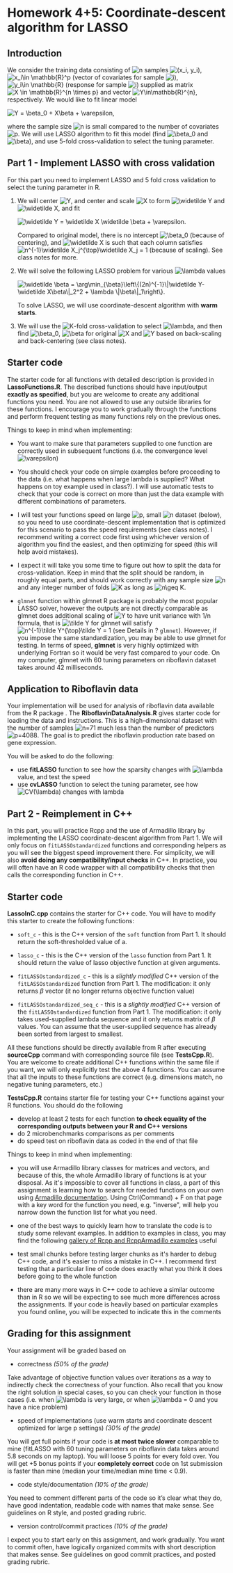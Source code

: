 
# Homework 4+5: Coordinate-descent algorithm for LASSO

## Introduction

We consider the training data consisting of
![n](https://latex.codecogs.com/png.image?%5Cdpi%7B110%7D&space;%5Cbg_white&space;n "n")
samples
![(x_i, y_i)](https://latex.codecogs.com/png.image?%5Cdpi%7B110%7D&space;%5Cbg_white&space;%28x_i%2C%20y_i%29 "(x_i, y_i)"),
![x_i\in \mathbb{R}^p](https://latex.codecogs.com/png.image?%5Cdpi%7B110%7D&space;%5Cbg_white&space;x_i%5Cin%20%5Cmathbb%7BR%7D%5Ep "x_i\in \mathbb{R}^p")
(vector of covariates for sample
![i](https://latex.codecogs.com/png.image?%5Cdpi%7B110%7D&space;%5Cbg_white&space;i "i")),
![y_i\in \mathbb{R}](https://latex.codecogs.com/png.image?%5Cdpi%7B110%7D&space;%5Cbg_white&space;y_i%5Cin%20%5Cmathbb%7BR%7D "y_i\in \mathbb{R}")
(response for sample
![i](https://latex.codecogs.com/png.image?%5Cdpi%7B110%7D&space;%5Cbg_white&space;i "i"))
supplied as matrix
![X \in \mathbb{R}^{n \times p}](https://latex.codecogs.com/png.image?%5Cdpi%7B110%7D&space;%5Cbg_white&space;X%20%5Cin%20%5Cmathbb%7BR%7D%5E%7Bn%20%5Ctimes%20p%7D "X \in \mathbb{R}^{n \times p}")
and vector
![Y\in\mathbb{R}^{n}](https://latex.codecogs.com/png.image?%5Cdpi%7B110%7D&space;%5Cbg_white&space;Y%5Cin%5Cmathbb%7BR%7D%5E%7Bn%7D "Y\in\mathbb{R}^{n}"),
respectively. We would like to fit linear model

![Y = \beta_0 + X\beta + \varepsilon,](https://latex.codecogs.com/png.image?%5Cdpi%7B110%7D&space;%5Cbg_white&space;Y%20%3D%20%5Cbeta_0%20%2B%20X%5Cbeta%20%2B%20%5Cvarepsilon%2C "Y = \beta_0 + X\beta + \varepsilon,")

where the sample size
![n](https://latex.codecogs.com/png.image?%5Cdpi%7B110%7D&space;%5Cbg_white&space;n "n")
is small compared to the number of covariates
![p](https://latex.codecogs.com/png.image?%5Cdpi%7B110%7D&space;%5Cbg_white&space;p "p").
We will use LASSO algorithm to fit this model (find
![\beta_0](https://latex.codecogs.com/png.image?%5Cdpi%7B110%7D&space;%5Cbg_white&space;%5Cbeta_0 "\beta_0")
and
![\beta](https://latex.codecogs.com/png.image?%5Cdpi%7B110%7D&space;%5Cbg_white&space;%5Cbeta "\beta")),
and use 5-fold cross-validation to select the tuning parameter.


## Part 1 - Implement LASSO with cross validation

For this part you need to implement LASSO and 5 fold cross validation to select the tuning parameter in R.

1)  We will center
    ![Y](https://latex.codecogs.com/png.image?%5Cdpi%7B110%7D&space;%5Cbg_white&space;Y "Y"),
    and center and scale
    ![X](https://latex.codecogs.com/png.image?%5Cdpi%7B110%7D&space;%5Cbg_white&space;X "X")
    to form
    ![\widetilde Y](https://latex.codecogs.com/png.image?%5Cdpi%7B110%7D&space;%5Cbg_white&space;%5Cwidetilde%20Y "\widetilde Y")
    and
    ![\widetilde X](https://latex.codecogs.com/png.image?%5Cdpi%7B110%7D&space;%5Cbg_white&space;%5Cwidetilde%20X "\widetilde X"),
    and fit

    ![\widetilde Y = \widetilde X \widetilde \beta + \varepsilon.](https://latex.codecogs.com/png.image?%5Cdpi%7B110%7D&space;%5Cbg_white&space;%5Cwidetilde%20Y%20%3D%20%5Cwidetilde%20X%20%5Cwidetilde%20%5Cbeta%20%2B%20%5Cvarepsilon. "\widetilde Y = \widetilde X \widetilde \beta + \varepsilon.")

    Compared to original model, there is no intercept
    ![\beta_0](https://latex.codecogs.com/png.image?%5Cdpi%7B110%7D&space;%5Cbg_white&space;%5Cbeta_0 "\beta_0")
    (because of centering), and
    ![\widetilde X](https://latex.codecogs.com/png.image?%5Cdpi%7B110%7D&space;%5Cbg_white&space;%5Cwidetilde%20X "\widetilde X")
    is such that each column satisfies
    ![n^{-1}\widetilde X_j^{\top}\widetilde X_j = 1](https://latex.codecogs.com/png.image?%5Cdpi%7B110%7D&space;%5Cbg_white&space;n%5E%7B-1%7D%5Cwidetilde%20X_j%5E%7B%5Ctop%7D%5Cwidetilde%20X_j%20%3D%201 "n^{-1}\widetilde X_j^{\top}\widetilde X_j = 1")
    (because of scaling). See class notes for more.

2)  We will solve the following LASSO problem for various
    ![\lambda](https://latex.codecogs.com/png.image?%5Cdpi%7B110%7D&space;%5Cbg_white&space;%5Clambda "\lambda")
    values

    ![\widetilde \beta = \arg\min\_{\beta}\left\\{(2n)^{-1}\\\|\widetilde Y-\widetilde X\beta\\\|\_2^2 + \lambda \\\|\beta\\\|\_1\right\\}.](https://latex.codecogs.com/png.image?%5Cdpi%7B110%7D&space;%5Cbg_white&space;%5Cwidetilde%20%5Cbeta%20%3D%20%5Carg%5Cmin_%7B%5Cbeta%7D%5Cleft%5C%7B%282n%29%5E%7B-1%7D%5C%7C%5Cwidetilde%20Y-%5Cwidetilde%20X%5Cbeta%5C%7C_2%5E2%20%2B%20%5Clambda%20%5C%7C%5Cbeta%5C%7C_1%5Cright%5C%7D. "\widetilde \beta = \arg\min_{\beta}\left\{(2n)^{-1}\|\widetilde Y-\widetilde X\beta\|_2^2 + \lambda \|\beta\|_1\right\}.")

    To solve LASSO, we will use coordinate-descent algorithm with **warm
    starts**.

3)  We will use the
    ![K](https://latex.codecogs.com/png.image?%5Cdpi%7B110%7D&space;%5Cbg_white&space;K "K")-fold
    cross-validation to select
    ![\lambda](https://latex.codecogs.com/png.image?%5Cdpi%7B110%7D&space;%5Cbg_white&space;%5Clambda "\lambda"),
    and then find
    ![\beta_0](https://latex.codecogs.com/png.image?%5Cdpi%7B110%7D&space;%5Cbg_white&space;%5Cbeta_0 "\beta_0"),
    ![\beta](https://latex.codecogs.com/png.image?%5Cdpi%7B110%7D&space;%5Cbg_white&space;%5Cbeta "\beta")
    for original
    ![X](https://latex.codecogs.com/png.image?%5Cdpi%7B110%7D&space;%5Cbg_white&space;X "X")
    and
    ![Y](https://latex.codecogs.com/png.image?%5Cdpi%7B110%7D&space;%5Cbg_white&space;Y "Y")
    based on back-scaling and back-centering (see class notes).
    

## Starter code

The starter code for all functions with detailed description is provided
in **LassoFunctions.R**. The described functions should have
input/output **exactly as specified**, but you are welcome to create any
additional functions you need. You are not allowed to use any outside
libraries for these functions. I encourage you to work gradually through
the functions and perform frequent testing as many functions rely on the
previous ones.

Things to keep in mind when implementing:

-   You want to make sure that parameters supplied to one function are
    correctly used in subsequent functions (i.e. the convergence level
    ![\varepsilon](https://latex.codecogs.com/png.image?%5Cdpi%7B110%7D&space;%5Cbg_white&space;%5Cvarepsilon "\varepsilon"))

-   You should check your code on simple examples before proceeding to
    the data (i.e. what happens when large lambda is supplied? What
    happens on toy example used in class?). I will use automatic tests
    to check that your code is correct on more than just the data
    example with different combinations of parameters.

-   I will test your functions speed on large
    ![p](https://latex.codecogs.com/png.image?%5Cdpi%7B110%7D&space;%5Cbg_white&space;p "p"),
    small
    ![n](https://latex.codecogs.com/png.image?%5Cdpi%7B110%7D&space;%5Cbg_white&space;n "n")
    dataset (below), so you need to use coordinate-descent
    implementation that is optimized for this scenario to pass the speed
    requirements (see class notes). I recommend writing a correct code
    first using whichever version of algorithm you find the easiest, and
    then optimizing for speed (this will help avoid mistakes).

-   I expect it will take you some time to figure out how to split the
    data for cross-validation. Keep in mind that the split should be
    random, in roughly equal parts, and should work correctly with any
    sample size
    ![n](https://latex.codecogs.com/png.image?%5Cdpi%7B110%7D&space;%5Cbg_white&space;n "n")
    and any integer number of folds
    ![K](https://latex.codecogs.com/png.image?%5Cdpi%7B110%7D&space;%5Cbg_white&space;K "K")
    as long as
    ![n\geq K](https://latex.codecogs.com/png.image?%5Cdpi%7B110%7D&space;%5Cbg_white&space;n%5Cgeq%20K "n\geq K").

-   `glmnet` function within glmnet R package is probably the most
    popular LASSO solver, however the outputs are not directly
    comparable as glmnet does additional scaling of
    ![Y](https://latex.codecogs.com/png.image?%5Cdpi%7B110%7D&space;%5Cbg_white&space;Y "Y")
    to have unit variance with 1/n formula, that is
    ![\tilde Y](https://latex.codecogs.com/png.image?%5Cdpi%7B110%7D&space;%5Cbg_white&space;%5Ctilde%20Y "\tilde Y")
    for glmnet will satisfy
    ![n^{-1}\tilde Y^{\top}\tilde Y = 1](https://latex.codecogs.com/png.image?%5Cdpi%7B110%7D&space;%5Cbg_white&space;n%5E%7B-1%7D%5Ctilde%20Y%5E%7B%5Ctop%7D%5Ctilde%20Y%20%3D%201 "n^{-1}\tilde Y^{\top}\tilde Y = 1")
    (see Details in ? `glmnet`). However, if you impose the same
    standardization, you may be able to use glmnet for testing. In terms
    of speed, **glmnet** is very highly optimized with underlying
    Fortran so it would be very fast compared to your code. On my
    computer, glmnet with 60 tuning parameters on riboflavin dataset
    takes around 42 milliseconds.

## Application to Riboflavin data

Your implementation will be used for analysis of riboflavin data
available from the R package . The **RiboflavinDataAnalysis.R** gives
starter code for loading the data and instructions. This is a
high-dimensional dataset with the number of samples
![n=71](https://latex.codecogs.com/png.image?%5Cdpi%7B110%7D&space;%5Cbg_white&space;n%3D71 "n=71")
much less than the number of predictors
![p=4088](https://latex.codecogs.com/png.image?%5Cdpi%7B110%7D&space;%5Cbg_white&space;p%3D4088 "p=4088").
The goal is to predict the riboflavin production rate based on gene
expression.

You will be asked to do the following:

-   use **fitLASSO** function to see how the sparsity changes with
    ![\lambda](https://latex.codecogs.com/png.image?%5Cdpi%7B110%7D&space;%5Cbg_white&space;%5Clambda "\lambda")
    value, and test the speed
-   use **cvLASSO** function to select the tuning parameter, see how
    ![CV(\lambda)](https://latex.codecogs.com/png.image?%5Cdpi%7B110%7D&space;%5Cbg_white&space;CV%28%5Clambda%29 "CV(\lambda)")
    changes with lambda
    
    
    
## Part 2 - Reimplement in C++

In this part, you will practice Rcpp and the use of Armadillo library by implementing the LASSO coordinate-descent algorithm from Part 1. We will only focus on `fitLASSOstandardized` functions and corresponding helpers as you will see the biggest speed improvement there. For simplicity, we will also **avoid doing any compatibility/input checks** in C++. In practice, you will often have an R code wrapper with all compatibility checks that then calls the corresponding function in C++.


## Starter code

**LassoInC.cpp** contains the starter for C++ code. You will have to modify this starter to create the following functions:

  - `soft_c` - this is the C++ version of the `soft` function from Part 1. It should return the soft-thresholded value of a. 
  
  - `lasso_c` - this is the C++ version of the `lasso` function from Part 1. It should return the value of lasso objective function at given arguments.
  
  - `fitLASSOstandardized_c` - this is a *slightly modified* C++ version of the `fitLASSOstandardized` function from Part 1. The  modification: it only returns $\beta$ vector (it no longer returns objective function value)
  
  - `fitLASSOstandardized_seq_c` - this is a *slightly modified* C++ version of the `fitLASSOstandardized` function from Part 1. The modification: it only takes used-supplied lambda sequence and it only returns matrix of $\beta$ values. You can assume that the user-supplied sequence has already been sorted from largest to smallest.
  
All these functions should be directly available from R after executing **sourceCpp** command with corresponding source file (see **TestsCpp.R**). You are welcome to create additional C++ functions within the same file if you want, we will only explicitly test the above 4 functions. You can assume that all the inputs to these functions are correct (e.g. dimensions match, no negative tuning parameters, etc.)

**TestsCpp.R**  contains starter file for testing your C++ functions against your R functions. You should do the following

  - develop at least 2 tests for each function **to check equality of the corresponding outputs between your R and C++ versions**
  - do 2 microbenchmarks comparisons as per comments
  - do speed test on riboflavin data as coded in the end of that file
  
Things to keep in mind when implementing:

 - you will use Armadillo library classes for matrices and vectors, and because of this, the whole Armadillo library of functions is at your disposal. As it's impossible to cover all functions in class, a part of this assignment is learning how to search for needed functions on your own using [Armadillo documentation](http://arma.sourceforge.net/docs.html). Using Ctrl(Command) + F on that page with a key word for the function you need, e.g. "inverse", will help you narrow down the function list for what you need.
 
 - one of the best ways to quickly learn how to translate the code is to study some relevant examples. In addition to examples in class, you may find the following [gallery of Rcpp and RcppArmadillo examples](https://gallery.rcpp.org) useful

 - test small chunks before testing larger chunks as it's harder to debug C++ code, and it's easier to miss a mistake in C++. I recommend first testing that a particular line of code does exactly what you think it does before going to the whole function
 
 - there are many more ways in C++ code to achieve a similar outcome than in R so we will be expecting to see much more differences across the assignments. If your code is heavily based on particular examples you found online, you will be expected to indicate this in the comments


## Grading for this assignment

Your assignment will be graded based on

-   correctness *(50% of the grade)*

Take advantage of objective function values over iterations as a way to
indirectly check the correctness of your function. Also recall that you
know the right solution in special cases, so you can check your function
in those cases (i.e. when
![\lambda](https://latex.codecogs.com/png.image?%5Cdpi%7B110%7D&space;%5Cbg_white&space;%5Clambda "\lambda")
is very large, or when
![\lambda = 0](https://latex.codecogs.com/png.image?%5Cdpi%7B110%7D&space;%5Cbg_white&space;%5Clambda%20%3D%200 "\lambda = 0")
and you have a nice problem)

-   speed of implementations (use warm starts and coordinate descent
    optimized for large p settings) *(30% of the grade)*

You will get full points if your code is **at most twice slower**
comparable to mine (fitLASSO with 60 tuning parameters on riboflavin
data takes around 5.8 seconds on my laptop). You will loose 5 points for
every fold over. You will get +5 bonus points if your **completely
correct** code on 1st submission is faster than mine (median your
time/median mine time \< 0.9).

-   code style/documentation *(10% of the grade)*

You need to comment different parts of the code so it’s clear what they
do, have good indentation, readable code with names that make sense. See
guidelines on R style, and posted grading rubric.

-   version control/commit practices *(10% of the grade)*

I expect you to start early on this assignment, and work gradually. You
want to commit often, have logically organized commits with short
description that makes sense. See guidelines on good commit practices,
and posted grading rubric.
